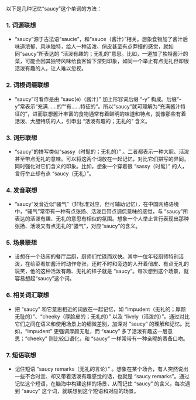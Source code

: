 以下是几种记忆“saucy”这个单词的方法：

### 1. 词源联想
 - “saucy”源于古法语“saucie”，和“sauce（酱汁）”相关。想象食物加了酱汁后味道浓郁、风味独特，给人一种活泼、俏皮甚至有点莽撞的感觉，就如同“saucy”所表达的 “活泼有趣的；无礼的”意思。比如，一道加了独特酱汁的菜，可能会因其独特风味给食客留下深刻印象，如同一个举止有点无礼但却很活泼有趣的人，让人难以忽视。 

### 2. 词根词缀联想
 - “saucy”可看作是由 “sauc(e)（酱汁）” 加上形容词后缀 “-y” 构成。后缀“-y”常表示“充满……的”“有……特征的”。所以“saucy”就可理解为“充满酱汁特征的”，进而联想酱汁丰富的食物通常有着鲜明的味道和特点，就像那些有着活泼、大胆特质的人，引申出 “活泼有趣的；无礼的” 含义。

### 3. 词形联想
 - “saucy”的拼写类似“sassy（时髦的；无礼的）” 。二者都表示一种大胆、活泼甚至带点无礼的意味。可以将这两个词放在一起记忆，对比它们拼写的异同，同时强化对它们含义的印象。比如，想象一个穿着很 “sassy（时髦）” 的人，言行举止却有点 “saucy（无礼）”。

### 4. 发音联想
 - “saucy”发音近似“骚气”（非标准对应，但可辅助记忆），在中国网络语境中，“骚气”常带有一种有点张扬、活泼且带点调侃意味的感觉，与 “saucy”所表达的活泼有趣、无礼的意思有相似的氛围。想象一个人举止言行表现出那种张扬、活泼又有点无礼的“骚气”，对应“saucy”的含义。

### 5. 场景联想
 - 设想在一个热闹的餐厅后厨，厨师们忙碌而欢快。其中一位年轻厨师特别活泼，在给菜肴加酱汁时动作夸张，还时不时和旁边的人开着俏皮、有点无礼的玩笑，他的这种活泼有趣、无礼的样子就是 “saucy”。每次想到这个场景，就容易想起“saucy”这个词。

### 6. 相关词汇联想
 - 把 “saucy” 和它意思相近的词放在一起记忆，如 “impudent（无礼的；厚颜无耻的）”、“cheeky（厚脸皮的；无礼的）” 以及 “lively（活泼的）”。通过对比它们之间在语义和使用场景上的细微差别，加深对 “saucy” 的理解和记忆。比如，“impudent” 更强调厚颜无耻，而 “saucy” 多了活泼有趣这一层意思；“cheeky” 则比较口语化，和 “saucy” 一样常带有一种亲昵的责备口吻。

### 7. 短语联想
 - 记住短语 “saucy remarks（无礼的言论）” 。想象在某个场合，有人突然说出一些不合时宜、却又带着活泼有趣感觉的话，也就是 “saucy remarks”。通过记忆这个短语，在脑海中构建这样的场景，从而记住 “saucy” 的含义。每次遇到 “saucy” 这个词，就联想到这个短语和对应的场景。 